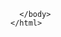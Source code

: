 <!DOCTYPE html>
  <html>
    <head>
      <meta charset= "utf-8">
      <title>Metadata Types</title>
    </head>
      <body>

      </body>
    </html>
